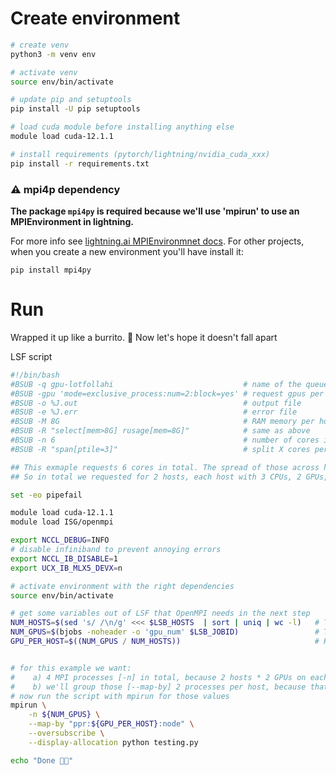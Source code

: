 # Create environment

```bash
# create venv
python3 -m venv env

# activate venv
source env/bin/activate

# update pip and setuptools
pip install -U pip setuptools

# load cuda module before installing anything else
module load cuda-12.1.1 

# install requirements (pytorch/lightning/nvidia_cuda_xxx)
pip install -r requirements.txt

```

### ⚠️ mpi4p dependency

**The package `mpi4py` is required because we'll use 'mpirun' to use an MPIEnvironment in lightning.**

For more info see [lightning.ai MPIEnvironmnet docs](https://lightning.ai/docs/pytorch/stable/api/lightning.pytorch.plugins.environments.MPIEnvironment.html). For other projects, when you create a new environment you'll have install it:
```
pip install mpi4py
```

# Run

Wrapped it up like a burrito. 🌯 Now let's hope it doesn't fall apart

LSF script
```bash
#!/bin/bash
#BSUB -q gpu-lotfollahi                             # name of the queue
#BSUB -gpu 'mode=exclusive_process:num=2:block=yes' # request gpus per host
#BSUB -o %J.out                                     # output file
#BSUB -e %J.err                                     # error file
#BSUB -M 8G                                         # RAM memory per host
#BSUB -R "select[mem>8G] rusage[mem=8G]"            # same as above
#BSUB -n 6                                          # number of cores in total
#BSUB -R "span[ptile=3]"                            # split X cores per host

## This exmaple requests 6 cores in total. The spread of those across hosts is 3 cores each.
## So in total we requested for 2 hosts, each host with 3 CPUs, 2 GPUs, and 8G of RAM.

set -eo pipefail

module load cuda-12.1.1
module load ISG/openmpi

export NCCL_DEBUG=INFO
# disable infiniband to prevent annoying errors
export NCCL_IB_DISABLE=1
export UCX_IB_MLX5_DEVX=n

# activate environment with the right dependencies
source env/bin/activate

# get some variables out of LSF that OpenMPI needs in the next step
NUM_HOSTS=$(sed 's/ /\n/g' <<< $LSB_HOSTS  | sort | uniq | wc -l)   # Total hosts for the job
NUM_GPUS=$(bjobs -noheader -o 'gpu_num' $LSB_JOBID)                 # Total GPUs for the job
GPU_PER_HOST=$((NUM_GPUS / NUM_HOSTS))                              # How many GPU devices per host we have (asumes all hosts will have the same)


# for this example we want:
#    a) 4 MPI processes [-n] in total, because 2 hosts * 2 GPUs on each one
#    b) we'll group those [--map-by] 2 processes per host, because that's the number of GPUs on each
# now run the script with mpirun for those values
mpirun \
    -n ${NUM_GPUS} \
    --map-by "ppr:${GPU_PER_HOST}:node" \
    --oversubscribe \
    --display-allocation python testing.py

echo "Done 🧙🧙"
```
